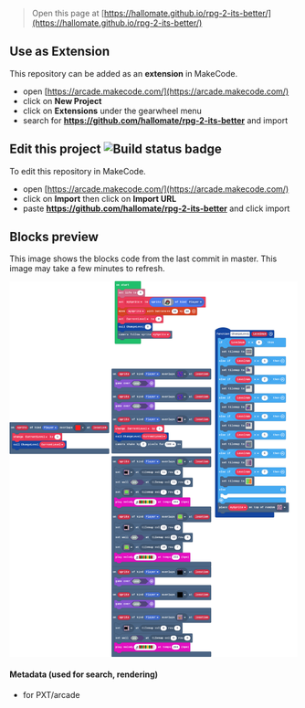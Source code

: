 


> Open this page at [https://hallomate.github.io/rpg-2-its-better/](https://hallomate.github.io/rpg-2-its-better/)

## Use as Extension

This repository can be added as an **extension** in MakeCode.

* open [https://arcade.makecode.com/](https://arcade.makecode.com/)
* click on **New Project**
* click on **Extensions** under the gearwheel menu
* search for **https://github.com/hallomate/rpg-2-its-better** and import

## Edit this project ![Build status badge](https://github.com/hallomate/rpg-2-its-better/workflows/MakeCode/badge.svg)

To edit this repository in MakeCode.

* open [https://arcade.makecode.com/](https://arcade.makecode.com/)
* click on **Import** then click on **Import URL**
* paste **https://github.com/hallomate/rpg-2-its-better** and click import

## Blocks preview

This image shows the blocks code from the last commit in master.
This image may take a few minutes to refresh.

![A rendered view of the blocks](https://github.com/hallomate/rpg-2-its-better/raw/master/.github/makecode/blocks.png)

#### Metadata (used for search, rendering)

* for PXT/arcade
<script src="https://makecode.com/gh-pages-embed.js"></script><script>makeCodeRender("{{ site.makecode.home_url }}", "{{ site.github.owner_name }}/{{ site.github.repository_name }}");</script>
